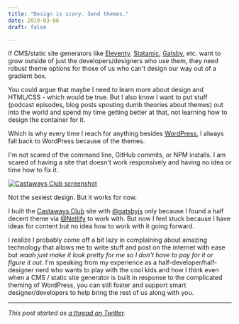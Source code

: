 ```yaml
---
title: "Design is scary. Send themes."
date: 2019-03-06
draft: false

---
```

 
If CMS/static site generators like [Eleventy](https://www.11ty.io), [Statamic](https://statamic.com), [Gatsby](https://www.gatsbyjs.org), etc. want to grow outside of just the developers/designers who use them, they need robust theme options for those of us who can't design our way out of a gradient box.

You could argue that maybe I need to learn more about design and HTML/CSS - which would be true. But I also know I want to put stuff (podcast episodes, blog posts spouting dumb theories about themes) out into the world and spend my time getting better at that, not learning how to design the container for it.

Which is why every time I reach for anything besides [WordPress](https://wordpress.org), I always fall back to WordPress because of the themes.

I'm not scared of the command line, GitHub commits, or NPM installs. I am scared of having a site that doesn't work responsively and having no idea or time how to fix it.

[![Castaways Club screenshot](https://chrisenns.com/wp-content/uploads/2019/03/castawaysclub-600x372.jpg)](https://castaways.club)

Not the sexiest design. But it works for now.

I built the [Castaways Club](https://castaways.club) site with [@gatsbyjs](https://twitter.com/gatsbyjs) only because I found a half decent theme via [@Netlify](https://twitter.com/Netlify) to work with. But now I feel stuck because I have ideas for content but no idea how to work with it going forward.

I realize I probably come off a bit lazy in complaining about amazing technology that allows me to write stuff and post on the internet with ease but _waah just make it look pretty for me so I don't have to pay for it or figure it out_. I'm speaking from my experience as a half-developer/half-designer nerd who wants to play with the cool kids and how I think even when a CMS / static site generator is built in response to the complicated theming of WordPress, you can still foster and support smart designer/developers to help bring the rest of us along with you.

* * *

_This post started as_ [_a thread on Twitter_](https://twitter.com/iChris/status/1103333882982813696)_._
